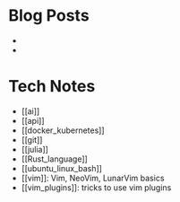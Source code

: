 # Blog Posts
-
-

# Tech Notes
- [[ai]]
- [[api]]
- [[docker_kubernetes]]
- [[git]]
- [[julia]]
- [[Rust_language]]
- [[ubuntu_linux_bash]]
- [[vim]]: Vim, NeoVim, LunarVim basics
- [[vim_plugins]]: tricks to use vim plugins
